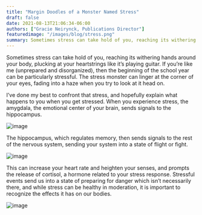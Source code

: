 ```yaml
---
title: "Margin Doodles of a Monster Named Stress"
draft: false
date: 2021-08-13T21:06:34-06:00
authors: ["Gracie Neirynck, Publications Director"]
featuredimage: "/images/blog/stress.png"
summary: Sometimes stress can take hold of you, reaching its withering hands around your body, plucking at your heartstrings like it’s playing guitar. If you’re like me (unprepared and disorganized), then the beginning of the school year can be particularly stressful. The stress monster can linger at the corner of your eyes, fading into a haze when you try to look at it head on.
---
```



Sometimes stress can take hold of you, reaching its withering hands around your body, plucking at your heartstrings like it’s playing guitar. If you’re like me (unprepared and disorganized), then the beginning of the school year can be particularly stressful. The stress monster can linger at the corner of your eyes, fading into a haze when you try to look at it head on.

I’ve done my best to confront that stress, and hopefully explain what happens to you when you get stressed. When you experience stress, the amygdala, the emotional center of your brain, sends signals to the hippocampus.

![image](/images/blog/post/stress/stress1.png#blog)

The hippocampus, which regulates memory, then sends signals to the rest of the nervous system, sending your system into a state of flight or fight.

![image](/images/blog/post/stress/stress2.png#blog)

This can increase your heart rate and heighten your senses, and prompts the release of cortisol, a hormone related to your stress response. Stressful events send us into a state of preparing for danger which isn’t necessarily there, and while stress can be healthy in moderation, it is important to recognize the effects it has on our bodies. 

![image](/images/blog/post/stress/stress3.png#blog)
